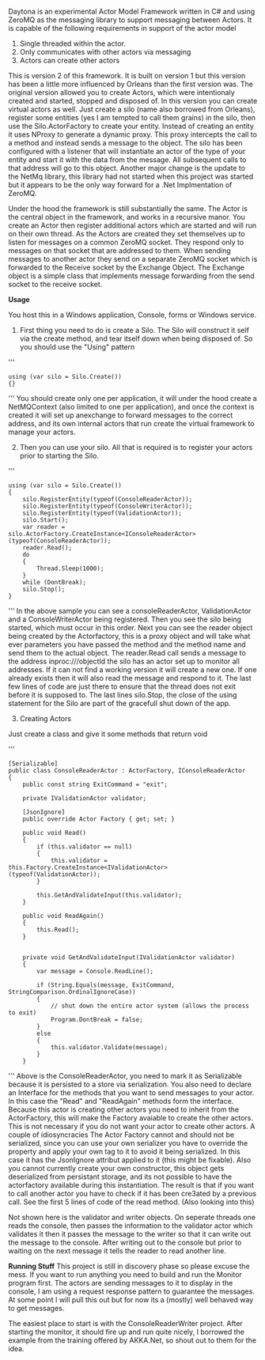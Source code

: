 Daytona is an experimental Actor Model Framework written in C# and using ZeroMQ as the messaging library to support messaging between Actors. It is capable of the following requirements in support of the actor model
1. Single threaded within the actor.
2. Only communicates with other actors via messaging
3. Actors can create other actors

This is version 2 of this framework. It is built on version 1 but this version has been a little more influenced by Orleans than the first version was. The original version allowed you to create Actors, which were intentionaly created and started, stopped and disposed of. In this version you can create virtual actors as well. Just create a silo (name also borrowed from Orleans), register some entities (yes I am tempted to call them grains) in the silo, then use the Silo.ActorFactory to create your entity. Instead of creating an entity it uses NProxy to generate a dynamic proxy. This proxy intercepts the call to a method and instead sends a message to the object. The silo has been configured with a listener that will instantiate an actor of the type of your entity and start it with the data from the message. All subsequent calls to that address will go to this object.
Another major change is the update to the NetMq library, this library had not started when this project was started but it appears to be the only way forward for a .Net Implmentation of ZeroMQ.

Under the hood the framework is still substantially the same. The Actor is the central object in the framework, and works in a recursive manor. You create an Actor then register additional actors which are started and will run on their own thread. As the Actors are created they set themselves up to listen for messages on a common ZeroMQ socket. They respond only to messages on that socket that are addressed to them. When sending messages to another actor they send on a separate ZeroMQ socket which is forwarded to the Receive socket by the Exchange Object. The Exchange object is a simple class that implements message forwarding from the send socket to the receive socket.

**Usage**

You host this in a Windows application, Console, forms or Windows service.

1. First thing you need to do is create a Silo. The Silo will construct it self via the create method, and tear itself down when being disposed of. So you should use the "Using" pattern

'''

    using (var silo = Silo.Create())
    {}
'''
You should create only one per application, it will under the hood create a NetMQContext (also limited to one per application), and once the context is created it will set up anexchange to forward messages to the correct address, and its own internal actors that run create the virtual framework to manage your actors.


2. Then you can use your silo. All that is required is to register your actors prior to starting the Silo.

'''

    using (var silo = Silo.Create())
    {
        silo.RegisterEntity(typeof(ConsoleReaderActor));
        silo.RegisterEntity(typeof(ConsoleWriterActor));
        silo.RegisterEntity(typeof(ValidationActor));
        silo.Start();
        var reader =    silo.ActorFactory.CreateInstance<IConsoleReaderActor>(typeof(ConsoleReaderActor));
        reader.Read();
        do
        {
            Thread.Sleep(1000);
        }
        while (DontBreak);
        silo.Stop();
    }

'''
In the above sample you can see a consoleReaderActor, ValidationActor and a ConsoleWriterActor being registered. Then you see the silo being started, which must occur in this order. Next you can see the reader object being created by the Actorfactory, this is a proxy object and will take what ever parameters you have passed the method and the method name and send them to the actual object. The reader.Read call sends a message to the address inproc://<fullobjectname>/objectId the silo has an actor set up to monitor all addresses. If it can not find a working version it will create a new one. If one already exists then it will also read the message and respond to it.
The last few lines of code are just there to ensure that the thread does not exit before it is supposed to. The last lines silo.Stop, the close of the using statement for the Silo are part of the gracefull shut down of the app.

3. Creating Actors

Just create a class and give it some methods that return void

'''

    [Serializable]
    public class ConsoleReaderActor : ActorFactory, IConsoleReaderActor
    {
        public const string ExitCommand = "exit";

        private IValidationActor validator;

        [JsonIgnore]
        public override Actor Factory { get; set; }

        public void Read()
        {
            if (this.validator == null)
            {
                this.validator = this.Factory.CreateInstance<IValidationActor>(typeof(ValidationActor));
            }

            this.GetAndValidateInput(this.validator);
        }

        public void ReadAgain()
        {
            this.Read();
        }


        private void GetAndValidateInput(IValidationActor validator)
        {
            var message = Console.ReadLine();

            if (String.Equals(message, ExitCommand, StringComparison.OrdinalIgnoreCase))
            {
                // shut down the entire actor system (allows the process to exit)
                Program.DontBreak = false;
            }
            else
            {
                this.validator.Validate(message);
            }
        }
'''
Above is the ConsoleReaderActor, you need to mark it as Serializable because it is persisted to a store via serialization. You also need to declare an Interface for the methods that you want to send messages to your actor. In this case the "Read" and "ReadAgain" methods form the interface. Because this actor is creating other actors you need to inherit from the ActorFactory, this will make the Factory avaiable to create the other actors. This is not necessary if you do not want your actor to create other actors. A couple of idiosyncracies The Actor Factory cannot and should not be serialized, since you can use your own serializer you have to override the property and apply your own tag to it to avoid it being serialized. In this case it has the JsonIgnore attribut applied to it (this might be fixable). Also you cannot currently create your own constructor, this object gets deserialized from persistant storage, and its not possible to have the actorfactory available during this instantiation. The result is that if you want to call another actor you have to check if it has been cre3ated by a previous call. See the first 5 lines of code of the read method. (Also looking into this)


Not shown here is the validator and writer objects. On seperate threads one reads the console, then passes the information to the validator actor which validates it then it passes the message to the writer so that it can write out the message to the console. After writing out to the console but prior to waiting on the next message it tells the reader to read another line.

**Running Stuff**
This project is still in discovery phase so please excuse the mess. If you want to run anything you need to build and run the Monitor program first. The actors are sending messages to it to display in the console, I am using a request response pattern to guarantee the messages. At some point I will pull this out but for now its a (mostly) well behaved way to get messages.

The easiest place to start is with the ConsoleReaderWriter project. After starting the monitor, it should fire up and run quite nicely, I borrowed the example from the training offered by AKKA.Net, so shout out to them for the idea.
